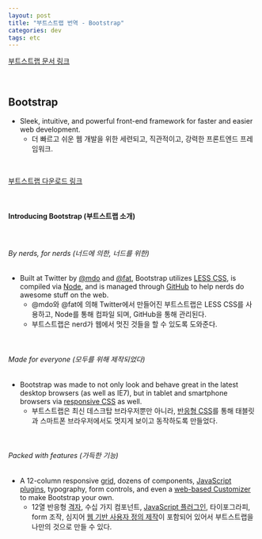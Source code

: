 ```yaml
---
layout: post
title: "부트스트랩 번역 - Bootstrap"
categories: dev
tags: etc
---
```


[부트스트랩 문서 링크](http://getbootstrap.com/2.3.2/index.html)

<br>

## Bootstrap

- Sleek, intuitive, and powerful front-end framework for faster and easier web development.
  - 더 빠르고 쉬운 웹 개발을 위한 세련되고, 직관적이고, 강력한 프론트엔드 프레임워크.

<br>

[부트스트랩 다운로드 링크](http://maczniak.github.io/bootstrap/assets/bootstrap.zip)

<br>

#### Introducing Bootstrap (부트스트랩 소개)

<br>

###### By nerds, for nerds (너드에 의한, 너드를 위한)

- Built at Twitter by [@mdo](https://twitter.com/mdo) and [@fat](https://twitter.com/fat), Bootstrap utilizes [LESS CSS](http://lesscss.org/), is compiled via [Node](https://nodejs.org/en/), and is managed through [GitHub](https://github.com/) to help nerds do awesome stuff on the web.
  - @mdo와 @fat에 의해 Twitter에서 만들어진 부트스트랩은 LESS CSS를 사용하고, Node를 통해 컴파일 되며, GitHub을 통해 관리된다.
  - 부트스트랩은 nerd가 웹에서 멋진 것들을 할 수 있도록 도와준다.

<br>

###### Made for everyone (모두를 위해 제작되었다)

- Bootstrap was made to not only look and behave great in the latest desktop browsers (as well as IE7), but in tablet and smartphone browsers via [responsive CSS](http://getbootstrap.com/2.3.2/scaffolding.html#responsive) as well.
  - 부트스트랩은 최신 데스크탑 브라우저뿐만 아니라, [반응형 CSS](http://getbootstrap.com/2.3.2/scaffolding.html#responsive)를 통해 태블릿과 스마트폰 브라우저에서도 멋지게 보이고 동작하도록 만들었다.

<br>

###### Packed with features (가득한 기능)

- A 12-column responsive [grid](http://getbootstrap.com/2.3.2/scaffolding.html#gridSystem), dozens of components, [JavaScript plugins](http://getbootstrap.com/2.3.2/javascript.html), typography, form controls, and even a [web-based Customizer](http://getbootstrap.com/2.3.2/customize.html) to make Bootstrap your own.
  - 12열 반응형 [격자](http://getbootstrap.com/2.3.2/scaffolding.html#gridSystem), 수십 가지 컴포넌트, [JavaScript 플러그인](http://getbootstrap.com/2.3.2/javascript.html), 타이포그라피, form 조작, 심지어 [웹 기반 사용자 정의 제작](http://getbootstrap.com/2.3.2/customize.html)이 포함되어 있어서 부트스트랩을 나만의 것으로 만들 수 있다.

<br>